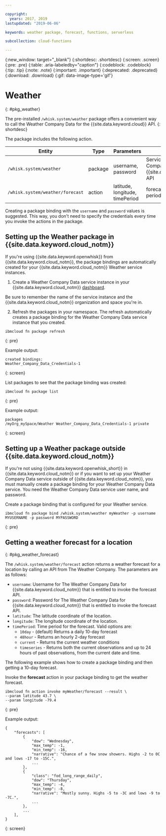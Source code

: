 ```yaml
---

copyright:
  years: 2017, 2019
lastupdated: "2019-06-06"

keywords: weather package, forecast, functions, serverless

subcollection: cloud-functions

---
```


{:new_window: target="_blank"}
{:shortdesc: .shortdesc}
{:screen: .screen}
{:pre: .pre}
{:table: .aria-labeledby="caption"}
{:codeblock: .codeblock}
{:tip: .tip}
{:note: .note}
{:important: .important}
{:deprecated: .deprecated}
{:download: .download}
{:gif: data-image-type='gif'}


# Weather
{: #pkg_weather}

The pre-installed `/whisk.system/weather` package offers a convenient way to call the Weather Company Data for the {{site.data.keyword.cloud}} API.
{: shortdesc}

The package includes the following action.

| Entity | Type | Parameters | Description |
| --- | --- | --- | --- |
| `/whisk.system/weather` | package | username, password | Services from the Weather Company Data for the {{site.data.keyword.cloud_notm}} API  |
| `/whisk.system/weather/forecast` | action | latitude, longitude, timePeriod | forecast for specified time period|

Creating a package binding with the `username` and `password` values is suggested. This way, you don't need to specify the credentials every time you invoke the actions in the package.

## Setting up the Weather package in {{site.data.keyword.cloud_notm}}

If you're using {{site.data.keyword.openwhisk}} from {{site.data.keyword.cloud_notm}}, the package bindings are automatically created for your {{site.data.keyword.cloud_notm}} Weather service instances.

1. Create a Weather Company Data service instance in your {{site.data.keyword.cloud_notm}} [dashboard](http://cloud.ibm.com).

  Be sure to remember the name of the service instance and the {{site.data.keyword.cloud_notm}} organization and space you're in.

2. Refresh the packages in your namespace. The refresh automatically creates a package binding for the Weather Company Data service instance that you created.
  ```
  ibmcloud fn package refresh
  ```
  {: pre}

  Example output:
  ```
  created bindings:
  Weather_Company_Data_Credentials-1
  ```
  {: screen}

  List packages to see that the package binding was created:
  ```
  ibmcloud fn package list
  ```
  {: pre}

  Example output:
  ```
  packages
  /myOrg_mySpace/Weather Weather_Company_Data_Credentials-1 private
  ```
  {: screen}

## Setting up a Weather package outside {{site.data.keyword.cloud_notm}}

If you're not using {{site.data.keyword.openwhisk_short}} in {{site.data.keyword.cloud_notm}} or if you want to set up your Weather Company Data service outside of {{site.data.keyword.cloud_notm}}, you must manually create a package binding for your Weather Company Data service. You need the Weather Company Data service user name, and password.

Create a package binding that is configured for your Weather service.
```
ibmcloud fn package bind /whisk.system/weather myWeather -p username MYUSERNAME -p password MYPASSWORD
```
{: pre}

## Getting a weather forecast for a location
{: #pkg_weather_forecast}

The `/whisk.system/weather/forecast` action returns a weather forecast for a location by calling an API from The Weather Company. The parameters are as follows:

- `username`: Username for The Weather Company Data for {{site.data.keyword.cloud_notm}} that is entitled to invoke the forecast API.
- `password`: Password for The Weather Company Data for {{site.data.keyword.cloud_notm}} that is entitled to invoke the forecast API.
- `latitude`: The latitude coordinate of the location.
- `longitude`: The longitude coordinate of the location.
- `timePeriod`: Time period for the forecast. Valid options are:
  - `10day` - (default) Returns a daily 10-day forecast
  - `48hour` - Returns an hourly 2-day forecast
  - `current` - Returns the current weather conditions
  - `timeseries` - Returns both the current observations and up to 24 hours of past observations, from the current date and time.

The following example shows how to create a package binding and then getting a 10-day forecast.

Invoke the **forecast** action in your package binding to get the weather forecast.
```
ibmcloud fn action invoke myWeather/forecast --result \
--param latitude 43.7 \
--param longitude -79.4
```
{: pre}

Example output:
```
{
    "forecasts": [
        {
            "dow": "Wednesday",
            "max_temp": -1,
            "min_temp": -16,
            "narrative": "Chance of a few snow showers. Highs -2 to 0C and lows -17 to -15C.",
            ...
        },
        {
            "class": "fod_long_range_daily",
            "dow": "Thursday",
            "max_temp": -4,
            "min_temp": -8,
            "narrative": "Mostly sunny. Highs -5 to -3C and lows -9 to -7C.",
            ...
        },
        ...
    ],
}
```
{: screen}

